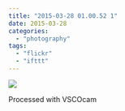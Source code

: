 ```yaml
---
title: "2015-03-28 01.00.52 1"
date: 2015-03-28
categories: 
  - "photography"
tags: 
  - "flickr"
  - "ifttt"
---
```


![](https://farm9.staticflickr.com/8686/16337480904_721b1b3cca_b.jpg)  

Processed with VSCOcam
